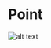 # Point
![alt text](https://travis-ci.com/FesenkoG/Point.svg?token=CzxJCaeoLXCXzLTF417d&branch=develop)
